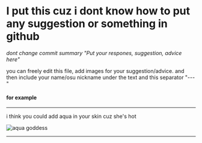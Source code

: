 # I put this cuz i dont know how to put any suggestion or something in github
_dont change commit summary "Put your respones, suggestion, advice here"_

you can freely edit this file, add images for your suggestion/advice. and then include your name/osu nickname under the text and this separator
"---"
#### for example
---
i think you could add aqua in your skin
cuz she's hot

![aqua goddess](https://cdn.discordapp.com/attachments/594353332508819457/728570598175014952/423c8e21de42d1f3c1814d55af9aa182--konosuba-aqua-anime.png)

---